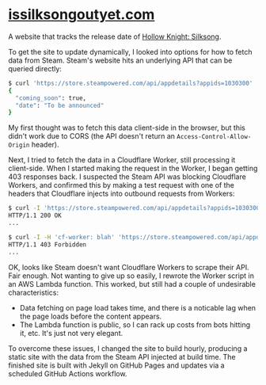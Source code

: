 # [issilksongoutyet.com](https://www.issilksongoutyet.com)

A website that tracks the release date of [Hollow Knight: Silksong](https://store.steampowered.com/app/1030300/Hollow_Knight_Silksong/).

To get the site to update dynamically, I looked into options for how to fetch data from Steam.
Steam's website hits an underlying API that can be queried directly:
```sh
$ curl 'https://store.steampowered.com/api/appdetails?appids=1030300' | jq '.["1030300"].data.release_date'
{
  "coming_soon": true,
  "date": "To be announced"
}
```

My first thought was to fetch this data client-side in the browser, but this didn't work due to CORS (the API doesn't return an `Access-Control-Allow-Origin` header).

Next, I tried to fetch the data in a Cloudflare Worker, still processing it client-side. When I started making the request in the Worker, I began getting 403 responses back.
I suspected the Steam API was blocking Cloudflare Workers, and confirmed this by making a test request with one of the headers that Cloudflare injects into outbound requests from Workers:
```sh
$ curl -I 'https://store.steampowered.com/api/appdetails?appids=1030300'
HTTP/1.1 200 OK
...

$ curl -I -H 'cf-worker: blah' 'https://store.steampowered.com/api/appdetails?appids=1030300'
HTTP/1.1 403 Forbidden
...
```

OK, looks like Steam doesn't want Cloudflare Workers to scrape their API. Fair enough. Not wanting to give up so easily, I rewrote the Worker script in an AWS Lambda function.
This worked, but still had a couple of undesirable characteristics:
* Data fetching on page load takes time, and there is a noticable lag when the page loads before the content appears.
* The Lambda function is public, so I can rack up costs from bots hitting it, etc. It's just not very elegant.

To overcome these issues, I changed the site to build hourly, producing a static site with the data from the Steam API injected at build time.
The finished site is built with Jekyll on GitHub Pages and updates via a scheduled GitHub Actions workflow.

